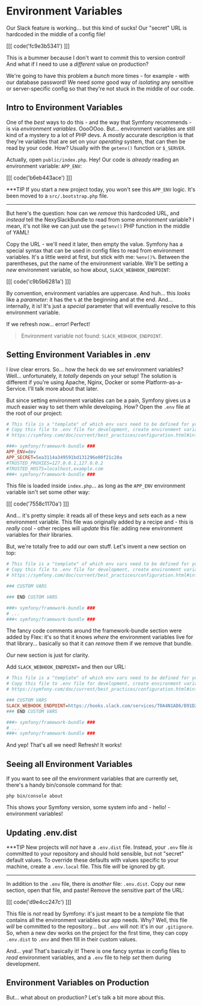 # Environment Variables

Our Slack feature is working... but this kind of sucks! Our "secret" URL is hardcoded
in the middle of a config file!

[[[ code('fc9e3b5341') ]]]

This is a bummer because I don't want to commit this to version control! And what if I
need to use a *different* value on production?

We're going to have this problem a *bunch* more times - for example - with our database
password! We need *some* good way of *isolating* any sensitive or server-specific
config so that they're not stuck in the middle of our code.

## Intro to Environment Variables

One of the *best* ways to do this - and the way that Symfony recommends - is via
*environment variables*. OooOOoo. But... environment variables are still kind of
a mystery to a lot of PHP devs. A *mostly* accurate description is that they're
variables that are set on your *operating* system, that can then be read by your
code. How? Usually with the `getenv()` function or `$_SERVER`.

Actually, open `public/index.php`. Hey! Our code is *already* reading an environment
variable: `APP_ENV`:

[[[ code('b6eb443ace') ]]]

***TIP
If you start a new project today, you won't see this `APP_ENV` logic. It's
been moved to a `src/.bootstrap.php` file.
***

But here's the question: how can we *remove* this hardcoded URL, and *instead* tell
the NexySlackBundle to read from some *environment* variable? I mean, it's not like
we can just use the `getenv()` PHP function in the middle of YAML!

Copy the URL - we'll need it later, then empty the value. Symfony has a special syntax
that can be used in config files to read from environment variables. It's a little
weird at first, but stick with me: `%env()%`. Between the parentheses, put the name
of the environment variable. We'll be setting a *new* environment variable, so how
about, `SLACK_WEBHOOK_ENDPOINT`:

[[[ code('c9b5b6281a') ]]]

By convention, environment variables are uppercase. And huh... this *looks* like
a *parameter*: it has the `%` at the beginning and at the end. And... internally,
it is! It's just a *special* parameter that will eventually resolve to this environment
variable.

If we refresh now... error! Perfect!

> Environment variable not found: `SLACK_WEBHOOK_ENDPOINT`.

## Setting Environment Variables in .env

I *love* clear errors. So... how the heck do we *set* environment variables? Well...
unfortunately, it *totally* depends on your setup! The solution is different if
you're using Apache, Nginx, Docker or some Platform-as-a-Service. I'll talk more
about that later.

But since setting environment variables can be a pain, Symfony gives us a *much*
easier way to set them while developing. How? Open the `.env` file at the root of
our project:

```ini
# This file is a "template" of which env vars need to be defined for your application
# Copy this file to .env file for development, create environment variables when deploying to production
# https://symfony.com/doc/current/best_practices/configuration.html#infrastructure-related-configuration

###> symfony/framework-bundle ###
APP_ENV=dev
APP_SECRET=5ea3114a349591bd131296e00f21c20a
#TRUSTED_PROXIES=127.0.0.1,127.0.0.2
#TRUSTED_HOSTS=localhost,example.com
###< symfony/framework-bundle ###
```

This file is loaded inside `index.php`... as long as the `APP_ENV` environment variable
isn't set some other way:

[[[ code('7558c1170a') ]]]

And... it's pretty simple: it reads all of these keys and *sets* each as a new
environment variable. This file was originally added by a recipe and - this is
*really* cool - other recipes will *update* this file: adding new environment variables
for *their* libraries.

But, we're totally free to add our own stuff. Let's invent a new section on top:

```ini
# This file is a "template" of which env vars need to be defined for your application
# Copy this file to .env file for development, create environment variables when deploying to production
# https://symfony.com/doc/current/best_practices/configuration.html#infrastructure-related-configuration

### CUSTOM VARS

### END CUSTOM VARS

###> symfony/framework-bundle ###
# ...
###< symfony/framework-bundle ###
```

The fancy code comments around the framework-bundle section were added by Flex:
it's so that it knows *where* the environment variables live for that library...
basically so that it can *remove* them if we remove that bundle.

*Our* new section is just for clarity.

Add `SLACK_WEBHOOK_ENDPOINT=` and then our URL:


```ini
# This file is a "template" of which env vars need to be defined for your application
# Copy this file to .env file for development, create environment variables when deploying to production
# https://symfony.com/doc/current/best_practices/configuration.html#infrastructure-related-configuration

### CUSTOM VARS
SLACK_WEBHOOK_ENDPOINT=https://hooks.slack.com/services/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
### END CUSTOM VARS

###> symfony/framework-bundle ###
# ...
###< symfony/framework-bundle ###
```

And yep! That's all we need! Refresh! It works!

## Seeing all Environment Variables

If you want to see *all* the environment variables that are currently set, there's
a handy bin/console command for that:

```terminal
php bin/console about
```

This shows your Symfony version, some system info and - hello! - environment variables!

## Updating .env.dist

***TIP
New projects will *not* have a `.env.dist` file. Instead, your `.env` file *is* committed
to your repository and should hold sensible, but not "secret" default values. To override
these defaults with values specific to your machine, create a `.env.local` file. This
file *will* be ignored by git.
***

In addition to the `.env` file, there is *another* file: `.env.dist`. Copy our new
section, open that file, and paste! Remove the sensitive part of the URL:

[[[ code('d9e4cc247c') ]]]

This file is *not* read by Symfony: it's just meant to be a *template* file that
contains all the environment variables our app needs. Why? Well, this file *will* be
committed to the repository... but `.env` will *not*: it's in our `.gitignore`. So,
when a new dev works on the project for the first time, they can copy `.env.dist`
to `.env` and then fill in their custom values.

And... yea! That's basically it! There is one fancy syntax in config files to *read*
environment variables, and a `.env` file to help *set* them during development.

## Environment Variables on Production

But... what about on production? Let's talk a bit more about this.
